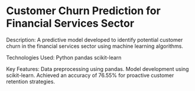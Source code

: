 # Customer Churn Prediction for Financial Services Sector
Description:
A predictive model developed to identify potential customer churn in the financial services sector using machine learning algorithms.

Technologies Used:
Python
pandas
scikit-learn

Key Features:
Data preprocessing using pandas.
Model development using scikit-learn.
Achieved an accuracy of 76.55% for proactive customer retention strategies.
